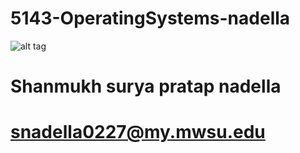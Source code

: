 # 5143-OperatingSystems-nadella
![alt tag](https://qph.is.quoracdn.net/main-thumb-66650272-200-vxwfahvoznpvytzyekpjplpnwqdzrxxd.jpeg)
# Shanmukh surya pratap nadella
# snadella0227@my.mwsu.edu
